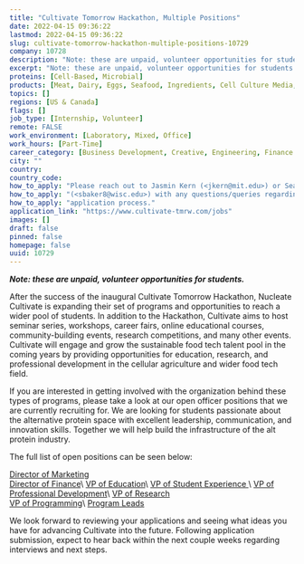 ```yaml
---
title: "Cultivate Tomorrow Hackathon, Multiple Positions"
date: 2022-04-15 09:36:22
lastmod: 2022-04-15 09:36:22
slug: cultivate-tomorrow-hackathon-multiple-positions-10729
company: 10728
description: "Note: these are unpaid, volunteer opportunities for students."
excerpt: "Note: these are unpaid, volunteer opportunities for students."
proteins: [Cell-Based, Microbial]
products: [Meat, Dairy, Eggs, Seafood, Ingredients, Cell Culture Media, Scaffolding & Structure, Technology & Equipment, Materials]
topics: []
regions: [US & Canada]
flags: []
job_type: [Internship, Volunteer]
remote: FALSE
work_environment: [Laboratory, Mixed, Office]
work_hours: [Part-Time]
career_category: [Business Development, Creative, Engineering, Finance & Accounting, Management & Coordination, Marketing & Communications, Operations, Product Development, Research]
city: ""
country: 
country_code: 
how_to_apply: "Please reach out to Jasmin Kern (<jkern@mit.edu>) or Sean Baker"
how_to_apply: "(<sbaker8@wisc.edu>) with any questions/queries regarding the"
how_to_apply: "application process."
application_link: "https://www.cultivate-tmrw.com/jobs"
images: []
draft: false
pinned: false
homepage: false
uuid: 10729
---
```

***Note: these are unpaid, volunteer opportunities for students.***

After the success of the inaugural Cultivate Tomorrow Hackathon,
Nucleate Cultivate is expanding their set of programs and opportunities
to reach a wider pool of students. In addition to the Hackathon,
Cultivate aims to host seminar series, workshops, career fairs, online
educational courses, community-building events, research competitions,
and many other events. Cultivate will engage and grow the sustainable
food tech talent pool in the coming years by providing opportunities for
education, research, and professional development in the cellular
agriculture and wider food tech field.

If you are interested in getting involved with the organization behind
these types of programs, please take a look at our open officer
positions that we are currently recruiting for. We are looking for
students passionate about the alternative protein space with excellent
leadership, communication, and innovation skills. Together we will help
build the infrastructure of the alt protein industry. 

The full list of open positions can be seen below:

[Director of
Marketing](https://www.cultivate-tmrw.com/jobs-1/as-our-director-of-marketing%2C-you-will-lead-efforts-for-engaging-with-the-community%2C-attracting-interest-in-our-initiatives%2C-and-managing-cultivate%E2%80%99s-social-media-presence.-)\
[Director of
Finance](https://www.cultivate-tmrw.com/jobs-1/as-our-director-of-finance%2C-you-will-have-the-opportunity-to-lead-financing-to-ensure-operational-excellence%2C-appropriate-capitalization-and-cost-efficient-growth.)\
[VP of
Education](https://www.cultivate-tmrw.com/jobs-1/as-our-vp-of-education-you-will-have-the-opportunity-to-source-educational-materials-and-spearhead-educational-seminars%2C-office-hours%2C-and-workshops-for-initiatives-within-the-nucleate-cultivate-ecosystem.)\
[VP of Student
Experience ](https://www.cultivate-tmrw.com/jobs-1/as-vp-of-student-experience-you-will-oversee-communication-with-students-participating-in-cultivate-programs-and-events.-you-will-work-with-program-leads-and-the-vp-of-education-to-ensure-students-are-well-prepared-for-cultivate-events-and-programs.)\
[VP of Professional
Development](https://www.cultivate-tmrw.com/jobs-1/as-our-vp-of-professional-development-you-will-have-the-opportunity-to-build-professional-development-programs%2C-seek-and-post-job-opportunities-in-cell-ag-hackathon%2C-and-support-initiatives-within-the-nucleatecultivate-ecosystem.)\
[VP of
Research](https://www.cultivate-tmrw.com/jobs-1/as-our-vp-of-research-you-will-collaborate-on-project-and-hackathon-prompts%2C-and-have-the-opportunity-to-communicate%2C-onboard%2C-and-serve-as-a-liaison-for-our-industry-and-academic-experts%2C-serving-as-judges-and-mentors-for-cultivate-hackathon.-)\
[VP of
Programming](https://www.cultivate-tmrw.com/jobs-1/as-our-vp-of-programming-you-will-have-the-opportunity-to-dream-up-and-spearhead-panels%2C-workshops%2C-and-new-initiatives-within-the-nucleatecultivate-ecosystem.)\
[Program
Leads](https://www.cultivate-tmrw.com/jobs-1/as-a-program-lead%2C-you%E2%80%99ll-be-directly-involved-with-deploying-our-programming-and-developing-new-initiatives.-we-are-still-in-the-process-of-planning-our-programs.-if-you%E2%80%99re-interested-in-getting-involved-early-and-contributing-towards-a-program-you-want-to-see%2Flead-remotely%2C-let-us-know-by-sending-an-email-to-cellag.hackathon%40gmail.com.)

We look forward to reviewing your applications and seeing what ideas you
have for advancing Cultivate into the future. Following application
submission, expect to hear back within the next couple weeks regarding
interviews and next steps.
